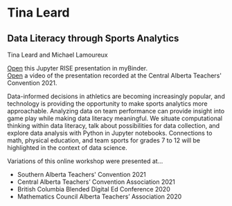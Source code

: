 # Tina Leard

## Data Literacy through Sports Analytics
Tina Leard and Michael Lamoureux

<a href = "https://hub.gke2.mybinder.org/user/tinal5-sports-o6j4x2ie/notebooks/sports.ipynb" target="_blank">Open</a> this Jupyter RISE presentation in myBinder.
<br><a href = "https://vimeo.com/510567406" target="_blank">Open</a> a video of the presentation recorded at the Central Alberta Teachers' Convention 2021.

Data-informed decisions in athletics are becoming increasingly popular, and technology is providing the opportunity to make sports analytics more approachable. Analyzing data on team performance can provide insight into game play while making data literacy meaningful. We situate computational thinking within data literacy, talk about possibilities for data collection, and explore data analysis with Python in Jupyter notebooks. Connections to math, physical education, and team sports for grades 7 to 12 will be highlighted in the context of data science.

Variations of this online workshop were presented at...
- Southern Alberta Teachers' Convention 2021
- Central Alberta Teachers’ Convention Association 2021
- British Columbia Blended Digital Ed Conference 2020
- Mathematics Council Alberta Teachers’ Association 2020
